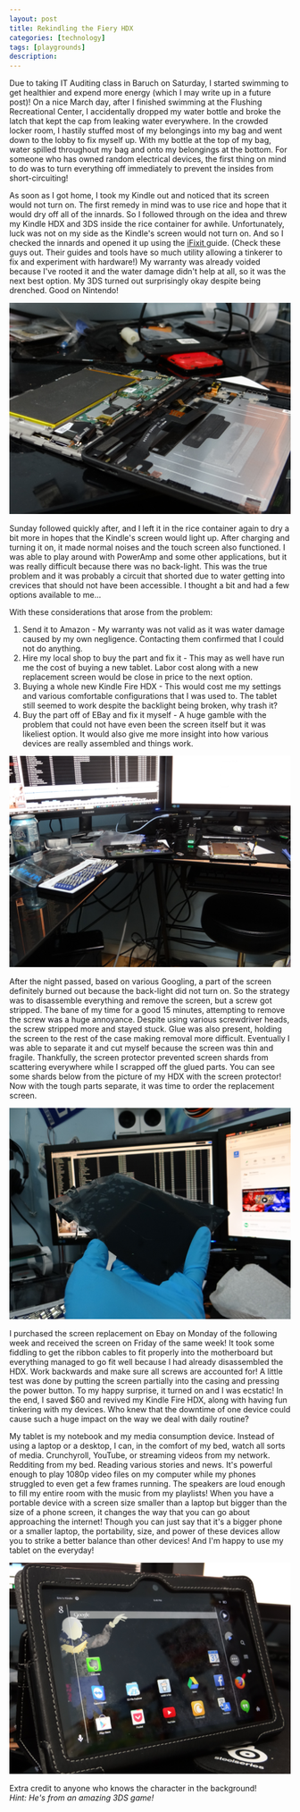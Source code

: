 ```yaml
---
layout: post
title: Rekindling the Fiery HDX
categories: [technology]
tags: [playgrounds]
description: 
---
```


Due to taking IT Auditing class in Baruch on Saturday, I started swimming to get healthier and expend more energy (which I may write up in a future post)! On a nice March day, after I finished swimming at the Flushing Recreational Center, I accidentally dropped my water bottle and broke the latch that kept the cap from leaking water everywhere. In the crowded locker room, I hastily stuffed most of my belongings into my bag and went down to the lobby to fix myself up. With my bottle at the top of my bag, water spilled throughout my bag and onto my belongings at the bottom. For someone who has owned random electrical devices, the first thing on mind to do was to turn everything off immediately to prevent the insides from short-circuiting!

As soon as I got home, I took my Kindle out and noticed that its screen would not turn on. The first remedy in mind was to use rice and hope that it would dry off all of the innards. So I followed through on the idea and threw my Kindle HDX and 3DS inside the rice container for awhile. Unfortunately, luck was not on my side as the Kindle's screen would not turn on. And so I checked the innards and opened it up using the <a title="iFixit" href="https://www.ifixit.com/" target="_blank">iFixit </a>guide. (Check these guys out. Their guides and tools have so much utility allowing a tinkerer to fix and experiment with hardware!) My warranty was already voided because I've rooted it and the water damage didn't help at all, so it was the next best option. My 3DS turned out surprisingly okay despite being drenched. Good on Nintendo!

<img src="/images/both.JPG" alt="Both" />

Sunday followed quickly after, and I left it in the rice container again to dry a bit more in hopes that the Kindle's screen would light up. After charging and turning it on, it made normal noises and the touch screen also functioned. I was able to play around with PowerAmp and some other applications, but it was really difficult because there was no back-light. This was the true problem and it was probably a circuit that shorted due to water getting into crevices that should not have been accessible. I thought a bit and had a few options available to me...

With these considerations that arose from the problem:
<ol>
	<li>Send it to Amazon - My warranty was not valid as it was water damage caused by my own negligence. Contacting them confirmed that I could not do anything.</li>
	<li>Hire my local shop to buy the part and fix it - This may as well have run me the cost of buying a new tablet. Labor cost along with a new replacement screen would be close in price to the next option.</li>
	<li>Buying a whole new Kindle Fire HDX - This would cost me my settings and various comfortable configurations that I was used to. The tablet still seemed to work despite the backlight being broken, why trash it?</li>
	<li>Buy the part off of EBay and fix it myself - A huge gamble with the problem that could not have even been the screen itself but it was likeliest option. It would also give me more insight into how various devices are really assembled and things work.</li>
</ol>

<img src="/images/workstation.JPG" alt="Workstation" />

After the night passed, based on various Googling, a part of the screen definitely burned out because the back-light did not turn on. So the strategy was to disassemble everything and remove the screen, but a screw got stripped. The bane of my time for a good 15 minutes, attempting to remove the screw was a huge annoyance. Despite using various screwdriver heads, the screw stripped more and stayed stuck. Glue was also present, holding the screen to the rest of the case making removal more difficult. Eventually I was able to separate it and cut myself because the screen was thin and fragile. Thankfully, the screen protector prevented screen shards from scattering everywhere while I scrapped off the glued parts. You can see some shards below from the picture of my HDX with the screen protector! Now with the tough parts separate, it was time to order the replacement screen.

<img src="/images/screen.JPG" alt="Screen" />

I purchased the screen replacement on Ebay on Monday of the following week and received the screen on Friday of the same week! It took some fiddling to get the ribbon cables to fit properly into the motherboard but everything managed to go fit well because I had already disassembled the HDX. Work backwards and make sure all screws are accounted for! A little test was done by putting the screen partially into the casing and pressing the power button. To my happy surprise, it turned on and I was ecstatic! In the end, I saved $60 and revived my Kindle Fire HDX, along with having fun tinkering with my devices. Who knew that the downtime of one device could cause such a huge impact on the way we deal with daily routine?

My tablet is my notebook and my media consumption device. Instead of using a laptop or a desktop, I can, in the comfort of my bed, watch all sorts of media. Crunchyroll, YouTube, or streaming videos from my network. Redditing from my bed. Reading various stories and news. It's powerful enough to play 1080p video files on my computer while my phones struggled to even get a few frames running. The speakers are loud enough to fill my entire room with the music from my playlists! When you have a portable device with a screen size smaller than a laptop but bigger than the size of a phone screen, it changes the way that you can go about approaching the internet! Though you can just say that it's a bigger phone or a smaller laptop, the portability, size, and power of these devices allow you to strike a better balance than other devices! And I'm happy to use my tablet on the everyday!

<img src="/images/restored.JPG" alt="Restored!" />

Extra credit to anyone who knows the character in the background!  
*Hint: He's from an amazing 3DS game!*